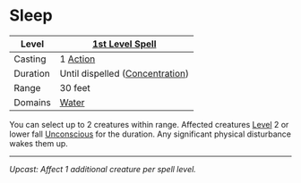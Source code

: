 # Sleep

| Level    | [1st Level Spell](1st%20Level%20Spells.md)                            |
| -------- | --------------------------------------------------------------------- |
| Casting  | 1 [Action](../../../../Game%20Procedures/Core%20Procedures/Action.md) |
| Duration | Until dispelled ([Concentration](../../Concentration.md))             |
| Range    | 30 feet                                                               |
| Domains  | [Water](../../Spell%20Domains/Water.md)                               |

You can select up to 2 creatures within range. Affected creatures [Level](../../../../Player%20Characters/Derived%20Statistics/Level.md) 2 or lower fall [Unconscious](../../../../Game%20Procedures/Conditions/Unconscious.md) for the duration. Any significant physical disturbance wakes them up.

---
*Upcast: Affect 1 additional creature per spell level.*
